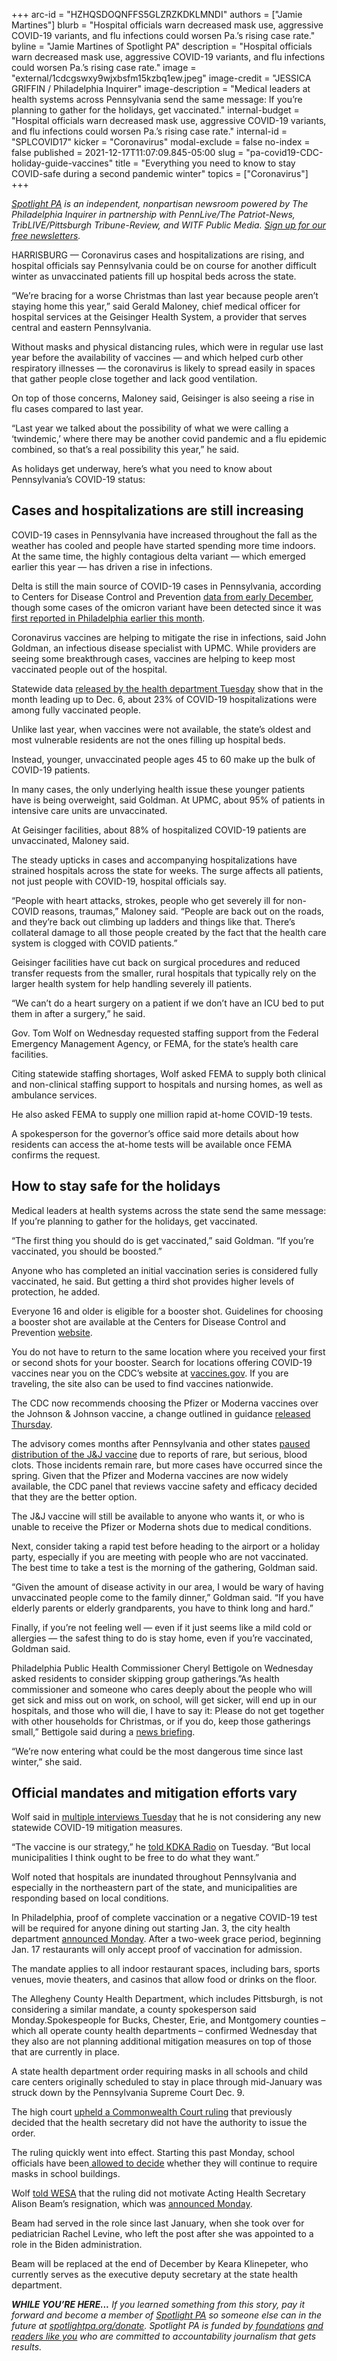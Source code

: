 +++
arc-id = "HZHQSDOQNFFS5GLZRZKDKLMNDI"
authors = ["Jamie Martines"]
blurb = "Hospital officials warn decreased mask use, aggressive COVID-19 variants, and flu infections could worsen Pa.’s rising case rate."
byline = "Jamie Martines of Spotlight PA"
description = "Hospital officials warn decreased mask use, aggressive COVID-19 variants, and flu infections could worsen Pa.’s rising case rate."
image = "external/1cdcgswxy9wjxbsfm15kzbq1ew.jpeg"
image-credit = "JESSICA GRIFFIN / Philadelphia Inquirer"
image-description = "Medical leaders at health systems across Pennsylvania send the same message: If you’re planning to gather for the holidays, get vaccinated."
internal-budget = "Hospital officials warn decreased mask use, aggressive COVID-19 variants, and flu infections could worsen Pa.’s rising case rate."
internal-id = "SPLCOVID17"
kicker = "Coronavirus"
modal-exclude = false
no-index = false
published = 2021-12-17T11:07:09.845-05:00
slug = "pa-covid19-CDC-holiday-guide-vaccines"
title = "Everything you need to know to stay COVID-safe during a second pandemic winter"
topics = ["Coronavirus"]
+++

<a href="https://www.spotlightpa.org/"><i>Spotlight PA</i></a><i> is an independent, nonpartisan newsroom powered by The Philadelphia Inquirer in partnership with PennLive/The Patriot-News, TribLIVE/Pittsburgh Tribune-Review, and WITF Public Media. </i><a href="https://www.spotlightpa.org/newsletters"><i>Sign up for our free newsletters</i></a><i>.</i>

HARRISBURG — Coronavirus cases and hospitalizations are rising, and hospital officials say Pennsylvania could be on course for another difficult winter as unvaccinated patients fill up hospital beds across the state.

“We’re bracing for a worse Christmas than last year because people aren’t staying home this year,” said Gerald Maloney, chief medical officer for hospital services at the Geisinger Health System, a provider that serves central and eastern Pennsylvania.

Without masks and physical distancing rules, which were in regular use last year before the availability of vaccines — and which helped curb other respiratory illnesses — the coronavirus is likely to spread easily in spaces that gather people close together and lack good ventilation.

<script src="https://www.spotlightpa.org/embed.js" async></script><div data-spl-embed-version="1" data-spl-src="https://www.spotlightpa.org/embeds/newsletter/"></div>

On top of those concerns, Maloney said, Geisinger is also seeing a rise in flu cases compared to last year.

“Last year we talked about the possibility of what we were calling a ‘twindemic,’ where there may be another covid pandemic and a flu epidemic combined, so that’s a real possibility this year,” he said.

As holidays get underway, here’s what you need to know about Pennsylvania’s COVID-19 status:

## Cases and hospitalizations are still increasing

COVID-19 cases in Pennsylvania have increased throughout the fall as the weather has cooled and people have started spending more time indoors. At the same time, the highly contagious delta variant — which emerged earlier this year — has driven a rise in infections.

Delta is still the main source of COVID-19 cases in Pennsylvania, according to Centers for Disease Control and Prevention <a href="https://covid.cdc.gov/covid-data-tracker/#variant-proportions">data from early December</a>, though some cases of the omicron variant have been detected since it was <a href="https://www.spotlightpa.org/news/2021/12/coronavirus-omicron-explainer-pennsylvania-philadelphia-case/">first reported in Philadelphia earlier this month</a>.

Coronavirus vaccines are helping to mitigate the rise in infections, said John Goldman, an infectious disease specialist with UPMC. While providers are seeing some breakthrough cases, vaccines are helping to keep most vaccinated people out of the hospital.

Statewide data <a href="https://www.health.pa.gov/topics/disease/coronavirus/Pages/Post-Vaccination-Data.aspx">released by the health department Tuesday</a> show that in the month leading up to Dec. 6, about 23% of COVID-19 hospitalizations were among fully vaccinated people.

Unlike last year, when vaccines were not available, the state’s oldest and most vulnerable residents are not the ones filling up hospital beds.

Instead, younger, unvaccinated people ages 45 to 60 make up the bulk of COVID-19 patients.

In many cases, the only underlying health issue these younger patients have is being overweight, said Goldman. At UPMC, about 95% of patients in intensive care units are unvaccinated.

At Geisinger facilities, about 88% of hospitalized COVID-19 patients are unvaccinated, Maloney said.

The steady upticks in cases and accompanying hospitalizations have strained hospitals across the state for weeks. The surge affects all patients, not just people with COVID-19, hospital officials say.

“People with heart attacks, strokes, people who get severely ill for non-COVID reasons, traumas,” Maloney said. “People are back out on the roads, and they’re back out climbing up ladders and things like that. There’s collateral damage to all those people created by the fact that the health care system is clogged with COVID patients.”

Geisinger facilities have cut back on surgical procedures and reduced transfer requests from the smaller, rural hospitals that typically rely on the larger health system for help handling severely ill patients.

“We can’t do a heart surgery on a patient if we don’t have an ICU bed to put them in after a surgery,” he said.

Gov. Tom Wolf on Wednesday requested staffing support from the Federal Emergency Management Agency, or FEMA, for the state’s health care facilities.

Citing statewide staffing shortages, Wolf asked FEMA to supply both clinical and non-clinical staffing support to hospitals and nursing homes, as well as ambulance services.

He also asked FEMA to supply one million rapid at-home COVID-19 tests.

A spokesperson for the governor’s office said more details about how residents can access the at-home tests will be available once FEMA confirms the request.

## How to stay safe for the holidays

Medical leaders at health systems across the state send the same message: If you’re planning to gather for the holidays, get vaccinated.

“The first thing you should do is get vaccinated,” said Goldman. “If you’re vaccinated, you should be boosted.”

Anyone who has completed an initial vaccination series is considered fully vaccinated, he said. But getting a third shot provides higher levels of protection, he added.

Everyone 16 and older is eligible for a booster shot. Guidelines for choosing a booster shot are available at the Centers for Disease Control and Prevention <a href="https://www.cdc.gov/coronavirus/2019-ncov/vaccines/booster-shot.html?s_cid=11706:cdc%20covid%20booster%20recommendations:sem.ga:p:RG:GM:gen:PTN:FY22">website</a>.

You do not have to return to the same location where you received your first or second shots for your booster. Search for locations offering COVID-19 vaccines near you on the CDC’s website at <a href="https://www.vaccines.gov/">vaccines.gov</a>. If you are traveling, the site also can be used to find vaccines nationwide.

The CDC now recommends choosing the Pfizer or Moderna vaccines over the Johnson &amp; Johnson vaccine, a change outlined in guidance <a href="https://www.cdc.gov/media/releases/2021/s1216-covid-19-vaccines.html">released Thursday</a>.

The advisory comes months after Pennsylvania and other states <a href="https://www.spotlightpa.org/news/2021/04/pa-coronavirus-covid-vaccine-johnson-and-johnson-prisons-wolf/">paused distribution of the J&amp;J vaccine</a> due to reports of rare, but serious, blood clots. Those incidents remain rare, but more cases have occurred since the spring. Given that the Pfizer and Moderna vaccines are now widely available, the CDC panel that reviews vaccine safety and efficacy decided that they are the better option.

The J&amp;J vaccine will still be available to anyone who wants it, or who is unable to receive the Pfizer or Moderna shots due to medical conditions.

Next, consider taking a rapid test before heading to the airport or a holiday party, especially if you are meeting with people who are not vaccinated. The best time to take a test is the morning of the gathering, Goldman said.

“Given the amount of disease activity in our area, I would be wary of having unvaccinated people come to the family dinner,” Goldman said. “If you have elderly parents or elderly grandparents, you have to think long and hard.”

Finally, if you’re not feeling well — even if it just seems like a mild cold or allergies — the safest thing to do is stay home, even if you’re vaccinated, Goldman said.

Philadelphia Public Health Commissioner Cheryl Bettigole on Wednesday asked residents to consider skipping group gatherings.”As health commissioner and someone who cares deeply about the people who will get sick and miss out on work, on school, will get sicker, will end up in our hospitals, and those who will die, I have to say it: Please do not get together with other households for Christmas, or if you do, keep those gatherings small,” Bettigole said during a <a href="https://www.youtube.com/watch?v=NYpkP7T0ePk">news briefing</a>.

“We’re now entering what could be the most dangerous time since last winter,” she said.

## Official mandates and mitigation efforts vary

Wolf said in <a href="https://www.wesa.fm/show/the-confluence/2021-12-14/pennsylvania-gov-tom-wolf-looks-to-final-year-in-office-and-impacts-of-covid-19">multiple interviews Tuesday</a> that he is not considering any new statewide COVID-19 mitigation measures.

“The vaccine is our strategy,” he <a href="https://www.audacy.com/kdkaradio/news/local/gov-wolf-has-no-plans-to-reimpose-statewide-mask-mandates">told KDKA Radio</a> on Tuesday. “But local municipalities I think ought to be free to do what they want.”

Wolf noted that hospitals are inundated throughout Pennsylvania and especially in the northeastern part of the state, and municipalities are responding based on local conditions.

<script src="https://www.spotlightpa.org/embed.js" async></script><div data-spl-embed-version="1" data-spl-src="https://www.spotlightpa.org/embeds/donate/?eyebrow_text=SUPPORT%20SPOTLIGHT%20PA&cta_text=YES%2C%20TRIPLE%20MY%20GIFT&teaser_text=Support%20Spotlight%20PA's%20vital%20investigative%20journalism%20for%20Pennsylvania%20and%20for%20a%20limited%20time%2C%20all%20gifts%20will%20be%20TRIPLED."></div>

In Philadelphia, proof of complete vaccination or a negative COVID-19 test will be required for anyone dining out starting Jan. 3, the city health department <a href="https://www.phila.gov/2021-12-13-you-will-need-to-be-fully-vaccinated-against-covid-to-enter-any-establishment-that-serves-food-in-philly/">announced Monday</a>. After a two-week grace period, beginning Jan. 17 restaurants will only accept proof of vaccination for admission.

The mandate applies to all indoor restaurant spaces, including bars, sports venues, movie theaters, and casinos that allow food or drinks on the floor.

The Allegheny County Health Department, which includes Pittsburgh, is not considering a similar mandate, a county spokesperson said Monday.Spokespeople for Bucks, Chester, Erie, and Montgomery counties – which all operate county health departments – confirmed Wednesday that they also are not planning additional mitigation measures on top of those that are currently in place.

A state health department order requiring masks in all schools and child care centers originally scheduled to stay in place through mid-January was struck down by the Pennsylvania Supreme Court Dec. 9.

The high court <a href="https://www.spotlightpa.org/news/2021/09/pa-school-mask-mandate-lawsuit-amistad-project-trump/">upheld a Commonwealth Court ruling</a> that previously decided that the health secretary did not have the authority to issue the order.

The ruling quickly went into effect. Starting this past Monday, school officials have been<a href="https://triblive.com/local/valley-news-dispatch/most-local-school-districts-move-to-mask-optional-policies-following-court-ruling/"> allowed to decide</a> whether they will continue to require masks in school buildings.

Wolf <a href="https://www.wesa.fm/show/the-confluence/2021-12-14/pennsylvania-gov-tom-wolf-looks-to-final-year-in-office-and-impacts-of-covid-19">told WESA</a> that the ruling did not motivate Acting Health Secretary Alison Beam’s resignation, which was <a href="https://www.wesa.fm/health-science-tech/2021-12-13/pennsylvanias-acting-health-secretary-to-step-down">announced Monday</a>.

Beam had served in the role since last January, when she took over for pediatrician Rachel Levine, who left the post after she was appointed to a role in the Biden administration.

Beam will be replaced at the end of December by Keara Klinepeter, who currently serves as the executive deputy secretary at the state health department.

<i><b>WHILE YOU’RE HERE...</b></i><i> If you learned something from this story, pay it forward and become a member of </i><a href="https://www.spotlightpa.org/"><i>Spotlight PA</i></a><i> so someone else can in the future at </i><a href="http://spotlightpa.org/donate"><i>spotlightpa.org/donate</i></a><i>. Spotlight PA is funded by</i><a href="https://www.spotlightpa.org/support"><i> foundations</i></a><i> </i><a href="https://www.spotlightpa.org/support"><i>and readers like you</i></a><i> who are committed to accountability journalism that gets results.</i>
